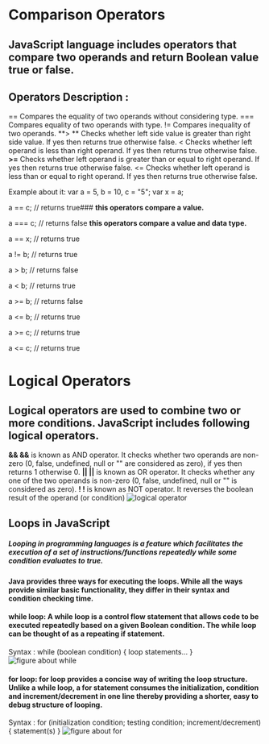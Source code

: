  # Comparison Operators
## JavaScript language includes operators that compare two operands and return Boolean value true or false.


## Operators	Description :
==	Compares the equality of two operands without considering type. 
===	Compares equality of two operands with type.
!=	Compares inequality of two operands.
**> **	Checks whether left side value is greater than right side value. If yes then returns true otherwise false.
<	Checks whether left operand is less than right operand. If yes then returns true otherwise false.
**>=**	Checks whether left operand is greater than or equal to right operand. If yes then returns true otherwise false.
<=	Checks whether left operand is less than or equal to right operand. If yes then returns true otherwise false.

Example about it:
var a = 5, b = 10, c = "5";
var x = a;

a == c; // returns true### **this operators compare a value.**

a === c; // returns false **this operators compare a value and data type.**

a == x; // returns true

a != b; // returns true

a > b; // returns false

a < b; // returns true

a >= b; // returns false

a <= b; // returns true

a >= c; // returns true

a <= c; // returns true


# Logical Operators
## Logical operators are used to combine two or more conditions. JavaScript includes following logical operators.

**&&	&&** is known as AND operator. It checks whether two operands are non-zero (0, false, undefined, null or "" are considered as zero), if yes then returns 1 otherwise 0.
**||	||** is known as OR operator. It checks whether any one of the two operands is non-zero (0, false, undefined, null or "" is considered as zero).
**!	!** is known as NOT operator. It reverses the boolean result of the operand (or condition)
![logical operator](https://1.bp.blogspot.com/-E3z93RXYCGc/XfXd0T8x3FI/AAAAAAAAE04/zNAwwEov8cw-t353RBQ4rAq59znfY0C5QCLcBGAsYHQ/s1600/Screenshot%2B%2528455%2529.png)

## Loops in JavaScript
##### Looping in programming languages is a feature which facilitates the execution of a set of instructions/functions repeatedly while some condition evaluates to true.
 #### Java provides three ways for executing the loops. While all the ways provide similar basic functionality, they differ in their syntax and condition checking time.

 #### while loop: A while loop is a control flow statement that allows code to be executed repeatedly based on a given Boolean condition. The while loop can be thought of as a repeating if statement.
Syntax :
while (boolean condition)
{
   loop statements...
}
![figure about while](https://media.geeksforgeeks.org/wp-content/uploads/Loop1.png)
#### for loop: for loop provides a concise way of writing the loop structure. Unlike a while loop, a for statement consumes the initialization, condition and increment/decrement in one line thereby providing a shorter, easy to debug structure of looping.
Syntax :
for (initialization condition; testing condition; 
                              increment/decrement)
{
    statement(s)
}
![figure about for](https://media.geeksforgeeks.org/wp-content/uploads/loop2.png)